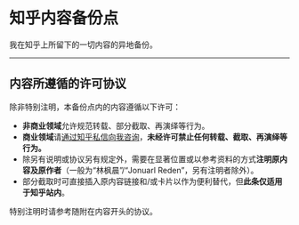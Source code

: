 # 知乎内容备份点

我在知乎上所留下的一切内容的异地备份。

------

## 内容所遵循的许可协议

除非特别注明，本备份点内的内容遵循以下许可：

* **非商业领域**允许规范转载、部分截取、再演绎等行为。
* **商业领域**请[通过知乎私信向我咨询](https://www.zhihu.com/people/common-people-j-r)，**未经许可禁止任何转载、截取、再演绎等行为。**
* 除另有说明或协议另有规定外，需要在显著位置或以参考资料的方式**注明原内容及原作者**（一般为“林枫晨”/“Jonuarl Reden”，另有注明者除外）。
* 部分截取时可直接插入原内容链接和/或卡片以作为便利替代，但**此条仅适用于知乎站内**。

特别注明时请参考随附在内容开头的协议。
